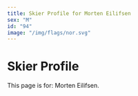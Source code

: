 ```yaml
---
title: Skier Profile for Morten Eilifsen
sex: "M"
id: "94"
image: "/img/flags/nor.svg" 
---
```


# Skier Profile

This page is for: Morten Eilifsen.
    